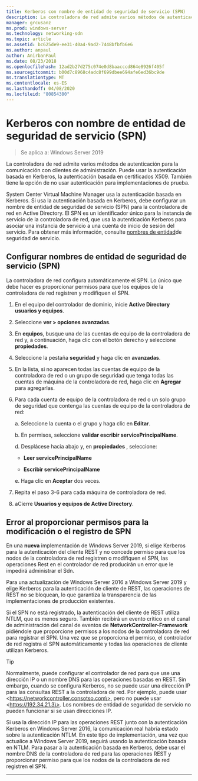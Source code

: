 ```yaml
---
title: Kerberos con nombre de entidad de seguridad de servicio (SPN)
description: La controladora de red admite varios métodos de autenticación para la comunicación con clientes de administración. Puede usar la autenticación basada en Kerberos, la autenticación basada en certificados X509. También tiene la opción de no usar autenticación para implementaciones de prueba.
manager: grcusanz
ms.prod: windows-server
ms.technology: networking-sdn
ms.topic: article
ms.assetid: bc625de9-ee31-40a4-9ad2-7448bfbfb6e6
ms.author: anpaul
author: AnirbanPaul
ms.date: 08/23/2018
ms.openlocfilehash: 12ad2b27d275c074e0d8baacccd864e8926f405f
ms.sourcegitcommit: b00d7c8968c4adc8f699dbee694afe6ed36bc9de
ms.translationtype: MT
ms.contentlocale: es-ES
ms.lasthandoff: 04/08/2020
ms.locfileid: "80854380"
---
```

# <a name="kerberos-with-service-principal-name-spn"></a>Kerberos con nombre de entidad de seguridad de servicio (SPN)

>Se aplica a: Windows Server 2019

La controladora de red admite varios métodos de autenticación para la comunicación con clientes de administración. Puede usar la autenticación basada en Kerberos, la autenticación basada en certificados X509. También tiene la opción de no usar autenticación para implementaciones de prueba.

System Center Virtual Machine Manager usa la autenticación basada en Kerberos. Si usa la autenticación basada en Kerberos, debe configurar un nombre de entidad de seguridad de servicio (SPN) para la controladora de red en Active Directory. El SPN es un identificador único para la instancia de servicio de la controladora de red, que usa la autenticación Kerberos para asociar una instancia de servicio a una cuenta de inicio de sesión del servicio. Para obtener más información, consulte [nombres de entidad](https://docs.microsoft.com/windows/desktop/ad/service-principal-names)de seguridad de servicio.

## <a name="configure-service-principal-names-spn"></a>Configurar nombres de entidad de seguridad de servicio (SPN)

La controladora de red configura automáticamente el SPN. Lo único que debe hacer es proporcionar permisos para que los equipos de la controladora de red registren y modifiquen el SPN.

1.  En el equipo del controlador de dominio, inicie **Active Directory usuarios y equipos**.

2.  Seleccione **ver \> opciones avanzadas**.

3.  En **equipos**, busque una de las cuentas de equipo de la controladora de red y, a continuación, haga clic con el botón derecho y seleccione **propiedades**.

4.  Seleccione la pestaña **seguridad** y haga clic en **avanzadas**.

5.  En la lista, si no aparecen todas las cuentas de equipo de la controladora de red o un grupo de seguridad que tenga todas las cuentas de máquina de la controladora de red, haga clic en **Agregar** para agregarlas.

6.  Para cada cuenta de equipo de la controladora de red o un solo grupo de seguridad que contenga las cuentas de equipo de la controladora de red:

    a.  Seleccione la cuenta o el grupo y haga clic en **Editar**.

    b.  En permisos, seleccione **validar escribir servicePrincipalName**.

    d.  Desplácese hacia abajo y, en **propiedades** , seleccione:

       -  **Leer servicePrincipalName**

       -  **Escribir servicePrincipalName**

    e.  Haga clic en **Aceptar** dos veces.

7.  Repita el paso 3-6 para cada máquina de controladora de red.

8.  aCierre **Usuarios y equipos de Active Directory**.

## <a name="failure-to-provide-permissions-for-spn-registrationmodification"></a>Error al proporcionar permisos para la modificación o el registro de SPN

En una **nueva** implementación de Windows Server 2019, si elige Kerberos para la autenticación del cliente REST y no concede permiso para que los nodos de la controladora de red registren o modifiquen el SPN, las operaciones Rest en el controlador de red producirán un error que le impedirá administrar el Sdn.

Para una actualización de Windows Server 2016 a Windows Server 2019 y elige Kerberos para la autenticación de cliente de REST, las operaciones de REST no se bloquean, lo que garantiza la transparencia de las implementaciones de producción existentes. 

Si el SPN no está registrado, la autenticación del cliente de REST utiliza NTLM, que es menos seguro. También recibirá un evento crítico en el canal de administración del canal de eventos de **NetworkController-Framework** pidiéndole que proporcione permisos a los nodos de la controladora de red para registrar el SPN. Una vez que se proporciona el permiso, el controlador de red registra el SPN automáticamente y todas las operaciones de cliente utilizan Kerberos.


>[!TIP]
>Normalmente, puede configurar el controlador de red para que use una dirección IP o un nombre DNS para las operaciones basadas en REST. Sin embargo, cuando se configura Kerberos, no se puede usar una dirección IP para las consultas REST a la controladora de red. Por ejemplo, puede usar \<https://networkcontroller.consotso.com\>, pero no puede usar \<https://192.34.21.3\>. Los nombres de entidad de seguridad de servicio no pueden funcionar si se usan direcciones IP.
>
>Si usa la dirección IP para las operaciones REST junto con la autenticación Kerberos en Windows Server 2016, la comunicación real habría estado sobre la autenticación NTLM. En este tipo de implementación, una vez que actualice a Windows Server 2019, seguirá usando la autenticación basada en NTLM. Para pasar a la autenticación basada en Kerberos, debe usar el nombre DNS de la controladora de red para las operaciones REST y proporcionar permiso para que los nodos de la controladora de red registren el SPN.

---